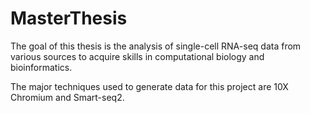 # MasterThesis

The goal of this thesis is the analysis of single-cell RNA-seq data from various sources to acquire skills in computational biology and bioinformatics. 

The major techniques used to generate data for this project are 10X Chromium and Smart-seq2.
